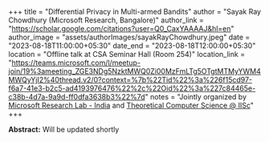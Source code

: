 +++
title = "Differential Privacy in Multi-armed Bandits"
author = "Sayak Ray Chowdhury (Microsoft Research, Bangalore)"
author_link = "https://scholar.google.com/citations?user=Q0_CaxYAAAAJ&hl=en"
author_image = "assets/authorImages/sayakRayChowdhury.jpeg"
date = "2023-08-18T11:00:00+05:30"
date_end = "2023-08-18T12:00:00+05:30"
location = "Offline talk at CSA Seminar Hall (Room 254)"
location_link = "https://teams.microsoft.com/l/meetup-join/19%3ameeting_ZGE3NDg5NzktMWQ0Zi00MzFmLTg5OTgtMTMyYWM4MWQyYjI2%40thread.v2/0?context=%7b%22Tid%22%3a%226f15cd97-f6a7-41e3-b2c5-ad4193976476%22%2c%22Oid%22%3a%227c84465e-c38b-4d7a-9a9d-ff0dfa3638b3%22%7d"
notes = "Jointly organized by <a href = "https://www.microsoft.com/en-us/research/lab/microsoft-research-india/" target= "_blank">Microsoft Research Lab - India</a> and <a href='https://www.csa.iisc.ac.in/theoretical-computer-science/' target= "_blank">Theoretical Computer Science @ IISc</a>"
+++

<b>Abstract:</b>
Will be updated shortly